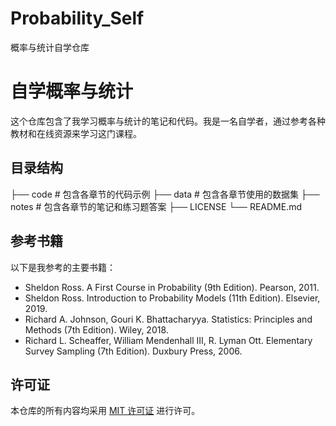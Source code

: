# Probability_Self
概率与统计自学仓库

# 自学概率与统计

这个仓库包含了我学习概率与统计的笔记和代码。我是一名自学者，通过参考各种教材和在线资源来学习这门课程。

## 目录结构

├── code  # 包含各章节的代码示例
├── data  # 包含各章节使用的数据集
├── notes  # 包含各章节的笔记和练习题答案
├── LICENSE
└── README.md



## 参考书籍

以下是我参考的主要书籍：

- Sheldon Ross. A First Course in Probability (9th Edition). Pearson, 2011.
- Sheldon Ross. Introduction to Probability Models (11th Edition). Elsevier, 2019.
- Richard A. Johnson, Gouri K. Bhattacharyya. Statistics: Principles and Methods (7th Edition). Wiley, 2018.
- Richard L. Scheaffer, William Mendenhall III, R. Lyman Ott. Elementary Survey Sampling (7th Edition). Duxbury Press, 2006.

## 许可证

本仓库的所有内容均采用 [MIT 许可证](./LICENSE) 进行许可。

